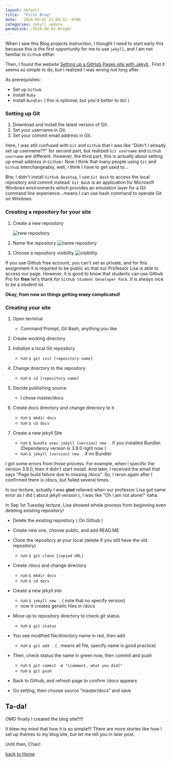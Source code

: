 ```yaml
---
layout: default
title:  "First Blog"
date:   2020-09-02 21:09:32 -0700
categories: jekyll update
permalink: /2020-09-02-Blog0/
---
```

When I saw this Blog projects instruction, I thought I need to start early this because this is the first opportunity for me to use `jekyll`, and I am not familiar to `Github` either.

Then, I found the website [Setting up a GitHub Pages site with Jekyll
](https://docs.github.com/en/github/working-with-github-pages/setting-up-a-github-pages-site-with-jekyll). First it seems so simple to do, but I realized I was wrong not long after.

As prerequisites:
*   Set up `Github`
*   Install `Ruby`
*   Install `Bundler` ( this is optional, but you'd better to do! )

### Setting up Git
1. Download and install the latest version of Git.
1. Set your username in Git.
1. Set your commit email address in Git.

Here, I was still confused with `Git` and `Github` that I was like "Didn't I already set up username??" for second part, but realized `Git username` and `Github username` are different. However, the third part, this is actually about setting up email address in `Github!` Now I think that many people using `Git` and `Github` interchangeably, well, I think I have to get used to...

Btw, I didn't install `Github Desktop`, I use `Git Bash` to access the local repository and commit instead. `Git Bash` is an application for Microsoft Windows environments which provides an emulation layer for a Git command line experience...means I can use bash command to operate Git on Windows.

### Creating a repository for your site

1. Create a new repository

      ![new repository](https://docs.github.com/assets/images/help/repository/repo-create.png)

1. Name the repository
   ![name repository](https://docs.github.com/assets/images/help/pages/create-repository-name-pages.png)

1. Choose a repository visibility
   ![visibility](https://docs.github.com/assets/images/help/repository/create-repository-public-private.png)

 If you use Github free account, you can't set as private, and for this assignment it is required to be public so that our Professor Lisa is able to access our page.
 However, it is good to know that students can use Github Pro for **free** let's thank for `Github Student Developer Pack`. It is always nice to be a student lol.



**Okay, from now on things getting ~~crazy~~ complicated!**

### Creating your site ###

1. Open terminal
    - Command Prompt, Git Bash, anything you like
1. Create working directory

1. Initialize a local Git repository
    - run `$ git init [repository name]`
1. Change directory to the repository
    - run `$ cd [repository name]`
1. Decide publishing source
    - I chose master/docs
1. Create docs directory and change directory to it
    - run `$ mkdir docs`
    - run `$ cd docs`
1. Create a new jekyll Site
    - run `$ bundle exec jekyll [version] new .` if you installed Bundler.
      (Dependency version is 3.9.0 right now )
    - run `$ jekyll [version] new .` if no Bundler

I got some errors from those process. For example, when I specific the version 3.9.0, then it didn't start install. And later, I received the email that says "Page build failure due to missing /docs". So, I rerun again after I confirmed there is /docs, but failed several times.

In our lecture, actually I was ~~glad~~ relieved when our professor Lisa got same error as I did ( about jekyll version ), I was like "Oh I am not alone!" haha.

In Sep 1st Tuesday lecture, Lisa showed whole process from beginning even deleting existing repository!

* Delete the existing repository ( On Github )
* Create new one, choose public, and add READ.ME
* Clone the repository at your local (delete if you still have the old repository)
  - run `$ git clone [copied URL] `
* Create /docs and change directory
  - run `$ mkdir docs`
  - run `$ cd docs`
* Create a new jekyll site
  - run `$ jekyll new .` ( note that no specify version)
  - now it creates genelic files in /docs
* Move up to repository directory to check git status
  - run `$ git status`
* You see modified file/directory name in red, then add
  - run `$ git add .` ( . means all file, specify name is good practice)
* Then, check status the name in green now, then commit and push
  - run `$ git commit -m "[comment, what you did]"`
  - run `$ git push`
* Back to Github, and refresh page to confirm /docs appears

* Go setting, then choose source "master/docs" and save

## Ta-da! ##

*OMG* finally I created the blog site!!!!!

It blew my mind that how it is so simple!!!
There are more stories like how I set up themes to my blog site, but let me tell you in later post.

Until then, Chao!

[back to Home](/index/)
